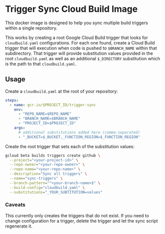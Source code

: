 # Trigger Sync Cloud Build Image

This docker image is designed to help you sync multiple build triggers within a single
repository.

This works by creating a root Google Cloud Build trigger that looks for `cloudbuild.yaml`
configurations. For each one found, create a Cloud Build trigger that will execution
when code is pushed to `$BRANCH_NAME` within that subdirectory. That trigger will
provide substitution values provided in the root `cloudbuild.yaml` as well as an
additional `$_DIRECTORY` substitution which is the path to that `cloudbuild.yaml`.

## Usage

Create a `cloudbuild.yaml` at the root of your repository:

```yaml
steps:
  - name: gcr.io/$PROJECT_ID/trigger-sync
    env:
      - "REPO_NAME=$REPO_NAME"
      - "BRANCH_NAME=$BRANCH_NAME"
      - "PROJECT_ID=$PROJECT_ID"
    args:
      # additional substitutions added here (comma-separated)
      - "_BUCKET=$_BUCKET,_FUNCTION_REGION=$_FUNCTION_REGION"
```

Create the root trigger that sets each of the substitution values:

```bash
gcloud beta builds triggers create github \
  --project="<your-project-id>" \
  --repo-owner="<your-repo-owner>" \
  --repo-name="<your-repo-name>" \
  --description="Sync all triggers" \
  --name="sync-triggers" \
  --branch-pattern="^<your-branch-name>$" \
  --build-config="cloudbuild.yaml" \
  --substitutions="_YOUR_SUBTITUTION=values"
```

### Caveats

This currently only creates the triggers that do not exist. If you need to
change configuration for a trigger, delete the trigger and let the sync
script regenerate it.
